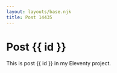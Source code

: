 ```yaml
---
layout: layouts/base.njk
title: Post 14435
---
```


# Post {{ id }}

This is post {{ id }} in my Eleventy project.
